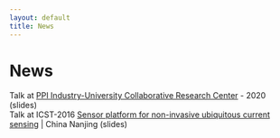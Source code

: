 ```yaml
---
layout: default
title: News
---
```

# News

Talk at [PPI Industry-University Collaborative Research Center](https://www.ppicenter.org) - 2020 (slides)<br>
Talk at ICST-2016 [Sensor platform for non-invasive ubiquitous current sensing](https://ieeexplore.ieee.org/abstract/document/7796322)  | China Nanjing (slides)


